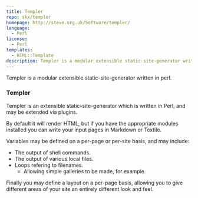 ```yaml
---
title: Templer
repo: skx/templer
homepage: http://steve.org.uk/Software/templer/
language:
  - Perl
license:
  - Perl
templates:
  - HTML::Template
description: Templer is a modular extensible static-site-generator written in perl.
---
```


Templer is a modular extensible static-site-generator written in perl.

### Templer

Templer is an extensible static-site-generator which is written in Perl,
and may be extended via plugins.

By default it will render HTML, but if you have the appropriate modules
installed you can write your input pages in Markdown or Textile.

Variables may be defined on a per-page or per-site basis, and may include:

* The output of shell commands.
* The output of various local files.
* Loops refering to filenames.
    * Allowing simple galleries to be made, for example.

Finally you may define a layout on a per-page basis, allowing you to give
different areas of your site an entirely different look and feel.

